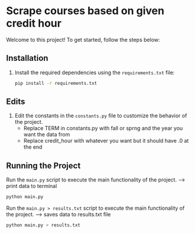 # Scrape courses based on given credit hour

Welcome to this project! To get started, follow the steps below:

## Installation

1. Install the required dependencies using the `requirements.txt` file:

    ```bash
    pip install -r requirements.txt
    ```

## Edits

1. Edit the constants in the `constants.py` file to customize the behavior of the project.
    - Replace TERM in constants.py with fall or sprng and the year you want the data from
    - Replace credit_hour with whatever you want but it should have .0 at the end

## Running the Project

Run the `main.py` script to execute the main functionality of the project. --> print data to terminal

```bash
python main.py
```

Run the `main.py > results.txt` script to execute the main functionality of the project. --> saves data to results.txt file

```bash
python main.py > results.txt